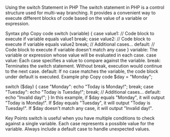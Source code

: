 Using the switch Statement in PHP
The switch statement in PHP is a control structure used for multi-way branching. It provides a convenient way to execute different blocks of code based on the value of a variable or expression.

Syntax
php
Copy code
switch (variable) {
    case value1:
        // Code block to execute if variable equals value1
        break;
    case value2:
        // Code block to execute if variable equals value2
        break;
    // Additional cases...
    default:
        // Code block to execute if variable doesn't match any case
}
variable: The variable or expression whose value will be evaluated in each case.
case value: Each case specifies a value to compare against the variable.
break: Terminates the switch statement. Without break, execution would continue to the next case.
default: If no case matches the variable, the code block under default is executed.
Example
php
Copy code
$day = "Monday";

switch ($day) {
    case "Monday":
        echo "Today is Monday!";
        break;
    case "Tuesday":
        echo "Today is Tuesday!";
        break;
    // Additional cases...
    default:
        echo "Invalid day!";
}
In this example, if $day equals "Monday", it will output "Today is Monday!". If $day equals "Tuesday", it will output "Today is Tuesday!". If $day doesn't match any case, it will output "Invalid day!".

Key Points
switch is useful when you have multiple conditions to check against a single variable.
Each case represents a possible value for the variable.
Always include a default case to handle unexpected values.
